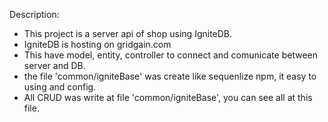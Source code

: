 Description:
- This project is a server api of shop using IgniteDB.
- IgniteDB is hosting on gridgain.com
- This have model, entity, controller to connect and comunicate between server and DB.
- the file 'common/igniteBase' was create like sequenlize npm, it easy to using and config.
- All CRUD was write at file 'common/igniteBase', you can see all at this file.
